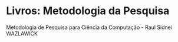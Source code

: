 # Livros: Metodologia da Pesquisa

Metodologia de Pesquisa para Ciência da Computação -  Raul Sidnei WAZLAWICK
